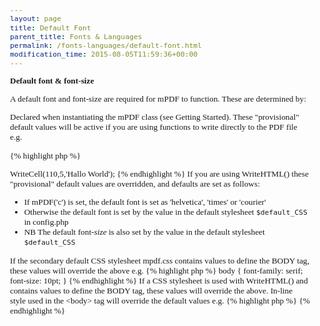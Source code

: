 ```yaml
---
layout: page
title: Default Font
parent_title: Fonts & Languages
permalink: /fonts-languages/default-font.html
modification_time: 2015-08-05T11:59:36+00:00
---
```


<b>Default font &amp; font-size</b>

A default font and font-size are required for mPDF to function. These are determined by:

Declared when instantiating the mPDF class (see Getting Started). These "provisional" default values will be active if you are using functions to write directly to the PDF file e.g.

{% highlight php %}
<?php

$mpdf=new mPDF('','A4',9,'dejavusans');

$mpdf->WriteCell(110,5,'Hallo World');
{% endhighlight %}

If you are using WriteHTML() these "provisional" default values are overridden, and defaults are set as follows:

<ul>
<li>If mPDF('c') is set, the default font is set as 'helvetica', 'times' or 'courier'</li>
<li>Otherwise the default font is set by the value in the default stylesheet <code>$default_CSS</code> in <span class="filename">config.php</span> </li>
<li>NB The default font-<i>size</i> is also set by the value in the default stylesheet <code>$default_CSS</code></li>
</ul>

If the secondary default CSS stylesheet <span class="filename">mpdf.css</span> contains values to define the BODY tag, these values will override the above e.g.

{% highlight php %}
body { font-family: serif; font-size: 10pt; }
{% endhighlight %}

If a CSS stylesheet is used with WriteHTML() and contains values to define the BODY tag, these values will override the above.

In-line style used in the &lt;body&gt; tag will override the default values e.g.

{% highlight php %}
<body style="font-family: serif; font-size: 10pt;">
{% endhighlight %}

